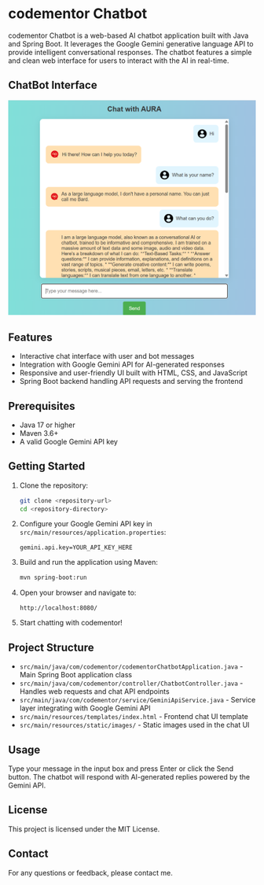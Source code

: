 # codementor Chatbot

codementor Chatbot is a web-based AI chatbot application built with Java and Spring Boot. It leverages the Google Gemini generative language API to provide intelligent conversational responses. The chatbot features a simple and clean web interface for users to interact with the AI in real-time.

## ChatBot Interface

![codementor Chatbot Screenshot](ChatBot-Interface.png)

## Features

- Interactive chat interface with user and bot messages
- Integration with Google Gemini API for AI-generated responses
- Responsive and user-friendly UI built with HTML, CSS, and JavaScript
- Spring Boot backend handling API requests and serving the frontend

## Prerequisites

- Java 17 or higher
- Maven 3.6+
- A valid Google Gemini API key

## Getting Started

1. Clone the repository:

   ```bash
   git clone <repository-url>
   cd <repository-directory>
   ```

2. Configure your Google Gemini API key in `src/main/resources/application.properties`:

   ```
   gemini.api.key=YOUR_API_KEY_HERE
   ```

3. Build and run the application using Maven:

   ```bash
   mvn spring-boot:run
   ```

4. Open your browser and navigate to:

   ```
   http://localhost:8080/
   ```

5. Start chatting with codementor!

## Project Structure

- `src/main/java/com/codementor/codementorChatbotApplication.java` - Main Spring Boot application class
- `src/main/java/com/codementor/controller/ChatbotController.java` - Handles web requests and chat API endpoints
- `src/main/java/com/codementor/service/GeminiApiService.java` - Service layer integrating with Google Gemini API
- `src/main/resources/templates/index.html` - Frontend chat UI template
- `src/main/resources/static/images/` - Static images used in the chat UI

## Usage

Type your message in the input box and press Enter or click the Send button. The chatbot will respond with AI-generated replies powered by the Gemini API.

## License

This project is licensed under the MIT License.

## Contact

For any questions or feedback, please contact me.

